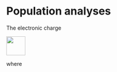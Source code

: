 # Population analyses

The electronic charge

<img src="https://github.com/globulion/qc-workshop/tree/master/figures/equations/el-charge.png" height="50">

where
